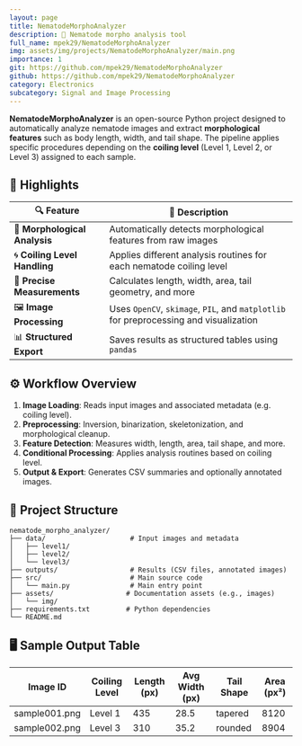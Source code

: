 ```yaml
---
layout: page
title: NematodeMorphoAnalyzer
description: 🧬 Nematode morpho analysis tool
full_name: mpek29/NematodeMorphoAnalyzer
img: assets/img/projects/NematodeMorphoAnalyzer/main.png
importance: 1
git: https://github.com/mpek29/NematodeMorphoAnalyzer
github: https://github.com/mpek29/NematodeMorphoAnalyzer
category: Electronics
subcategory: Signal and Image Processing
---
```




**NematodeMorphoAnalyzer** is an open-source Python project designed to automatically analyze nematode images and extract **morphological features** such as body length, width, and tail shape. The pipeline applies specific procedures depending on the **coiling level** (Level 1, Level 2, or Level 3) assigned to each sample.

## 🎯 Highlights


| 🔍 Feature                     | 🧾 Description                                                                 |
| ----------------------------- | ----------------------------------------------------------------------------- |
| 🧠 **Morphological Analysis**  | Automatically detects morphological features from raw images                 |
| 🌀 **Coiling Level Handling**  | Applies different analysis routines for each nematode coiling level          |
| 📏 **Precise Measurements**    | Calculates length, width, area, tail geometry, and more                      |
| 🖼️ **Image Processing**        | Uses `OpenCV`, `skimage`, `PIL`, and `matplotlib` for preprocessing and visualization |
| 📊 **Structured Export**       | Saves results as structured tables using `pandas`                            |

## ⚙️ Workflow Overview


1. **Image Loading**: Reads input images and associated metadata (e.g. coiling level).
2. **Preprocessing**: Inversion, binarization, skeletonization, and morphological cleanup.
3. **Feature Detection**: Measures width, length, area, tail shape, and more.
4. **Conditional Processing**: Applies analysis routines based on coiling level.
5. **Output & Export**: Generates CSV summaries and optionally annotated images.


## 📁 Project Structure

```
nematode_morpho_analyzer/
├── data/                     # Input images and metadata
│   ├── level1/
│   ├── level2/
│   └── level3/
├── outputs/                  # Results (CSV files, annotated images)
├── src/                      # Main source code
│   └── main.py               # Main entry point
├── assets/                  # Documentation assets (e.g., images)
│   └── img/
├── requirements.txt         # Python dependencies
└── README.md
```
## 🖥️ Sample Output Table

| Image ID       | Coiling Level | Length (px) | Avg Width (px) | Tail Shape | Area (px²) |
|----------------|---------------|-------------|----------------|------------|------------|
| sample001.png  | Level 1       | 435         | 28.5           | tapered    | 8120       |
| sample002.png  | Level 3       | 310         | 35.2           | rounded    | 8904       |

